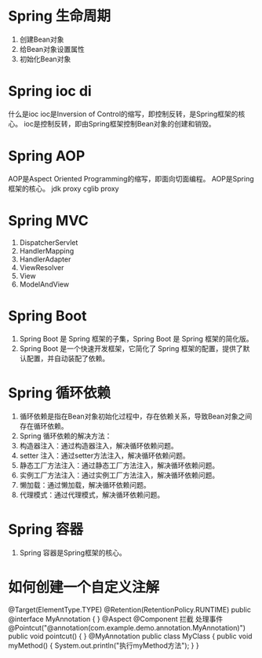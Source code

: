 


# Spring 生命周期
1. 创建Bean对象
2. 给Bean对象设置属性
3. 初始化Bean对象

# Spring ioc di
什么是ioc
ioc是Inversion of Control的缩写，即控制反转，是Spring框架的核心。
ioc是控制反转，即由Spring框架控制Bean对象的创建和销毁。

# Spring AOP
AOP是Aspect Oriented Programming的缩写，即面向切面编程。
AOP是Spring框架的核心。
jdk proxy cglib proxy

# Spring MVC
1. DispatcherServlet
2. HandlerMapping
3. HandlerAdapter
4. ViewResolver
5. View
6. ModelAndView

# Spring Boot
1. Spring Boot 是 Spring 框架的子集，Spring Boot 是 Spring 框架的简化版。
2. Spring Boot 是一个快速开发框架，它简化了 Spring 框架的配置，提供了默认配置，并自动装配了依赖。

# Spring 循环依赖
1. 循环依赖是指在Bean对象初始化过程中，存在依赖关系，导致Bean对象之间存在循环依赖。
2. Spring 循环依赖的解决方法：
1. 构造器注入：通过构造器注入，解决循环依赖问题。
2. setter 注入：通过setter方法注入，解决循环依赖问题。
3. 静态工厂方法注入：通过静态工厂方法注入，解决循环依赖问题。
4. 实例工厂方法注入：通过实例工厂方法注入，解决循环依赖问题。
5. 懒加载：通过懒加载，解决循环依赖问题。
6. 代理模式：通过代理模式，解决循环依赖问题。

# Spring 容器
1. Spring 容器是Spring框架的核心。

# 如何创建一个自定义注解
@Target(ElementType.TYPE)
@Retention(RetentionPolicy.RUNTIME)
public @interface MyAnnotation {
}
@Aspect
@Component
拦截 处理事件
@Pointcut("@annotation(com.example.demo.annotation.MyAnnotation)")
public void pointcut() {
}
@MyAnnotation
public class MyClass {
    public void myMethod() {
        System.out.println("执行myMethod方法");
    }
}




